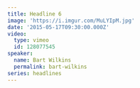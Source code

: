 ```yaml
---
title: Headline 6
image: 'https://i.imgur.com/MuLYIpM.jpg'
date: '2015-05-17T09:30:00.000Z'
video:
  type: vimeo
  id: 128077545
speaker:
  name: Bart Wilkins
  permalink: bart-wilkins
series: headlines
---
```



